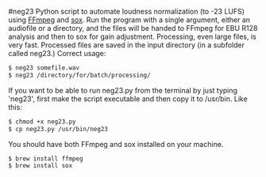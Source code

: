 #neg23
Python script to automate loudness normalization (to -23 LUFS) using <a href="http://www.ffmpeg.org/">FFmpeg</a> and <a href="http://sox.sourceforge.net/">sox</a>. Run the program with a single argument, either an audiofile or a directory, and the files will be handed to FFmpeg for EBU R128 analysis and then to sox for gain adjustment. Processing, even large files, is very fast. Processed files are saved in the input directory (in a subfolder called neg23.) Correct usage: 
```bash
$ neg23 somefile.wav
$ neg23 /directory/for/batch/processing/
```

If you want to be able to run neg23.py from the terminal by just typing 'neg23', first make the script executable and then copy it to /usr/bin. Like this:
```bash
$ chmod +x neg23.py
$ cp neg23.py /usr/bin/neg23
```

You should have both FFmpeg and sox installed on your machine.
```bash
$ brew install ffmpeg
$ brew install sox
```
